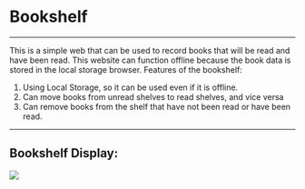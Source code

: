 # Bookshelf
---
This is a simple web that can be used to record books that will be read and have been read.
This website can function offline because the book data is stored in the local storage browser. Features of the bookshelf:

1. Using Local Storage, so it can be used even if it is offline.
2. Can move books from unread shelves to read shelves, and vice versa
3. Can remove books from the shelf that have not been read or have been read.

---
Bookshelf Display:
-
<img src="https://github.com/khairulhabibie/bookshelf/blob/main/assets/doc/bookshelf.png" />
